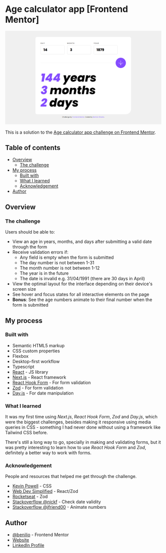 # Age calculator app [Frontend Mentor]

![application screenshot](public/screenshot.png)

This is a solution to the [Age calculator app challenge on Frontend Mentor](https://www.frontendmentor.io/challenges/age-calculator-app-dF9DFFpj-Q).

## Table of contents

- [Overview](#overview)
  - [The challenge](#the-challenge)
- [My process](#my-process)
  - [Built with](#built-with)
  - [What I learned](#what-i-learned)
  - [Acknowledgement](#acknowledgement)
- [Author](#author)

## Overview

### The challenge

Users should be able to:

- View an age in years, months, and days after submitting a valid date through the form
- Receive validation errors if:
  - Any field is empty when the form is submitted
  - The day number is not between 1-31
  - The month number is not between 1-12
  - The year is in the future
  - The date is invalid e.g. 31/04/1991 (there are 30 days in April)
- View the optimal layout for the interface depending on their device's screen size
- See hover and focus states for all interactive elements on the page
- **Bonus**: See the age numbers animate to their final number when the form is submitted

## My process

### Built with

- Semantic HTML5 markup
- CSS custom properties
- Flexbox
- Desktop-first workflow
- Typescript
- [React](https://reactjs.org/) - JS library
- [Next.js](https://nextjs.org/) - React framework
- [React Hook Form](https://react-hook-form.com/) - For form validation
- [Zod](https://zod.dev/) - For form validation
- [Day.js](https://day.js.org/) - For date manipulation

### What I learned

It was my first time using _Next.js_, _React Hook Form_, _Zod_ and _Day.js_, which were the biggest challenges, besides making it responsive using media queries in CSS - something I had never done without using a framework like Tailwind CSS before.

There's still a long way to go, specially in making and validating forms, but it was pretty interesting to learn how to use _React Hook Form_ and _Zod_, definitely a better way to work with forms.

### Acknowledgement

People and resources that helped me get through the challenge.

- [Kevin Powell](https://www.youtube.com/@KevinPowell) - CSS
- [Web Dev Simplified](https://www.youtube.com/@WebDevSimplified) - React/Zod
- [Rocketseat](https://www.youtube.com/@rocketseat) - Zod
- [Stackoverflow @nickf](https://stackoverflow.com/a/1433119) - Check date validity
- [Stackoverflow @jfriend00](https://stackoverflow.com/a/16994725) - Animate numbers

## Author

- [@benilio](https://www.frontendmentor.io/profile/benilio) - Frontend Mentor
- [Website](https://benilio.vercel.app/)
- [LinkedIn Profile](https://br.linkedin.com/in/ben%C3%ADcio-oliveira-458158135)
